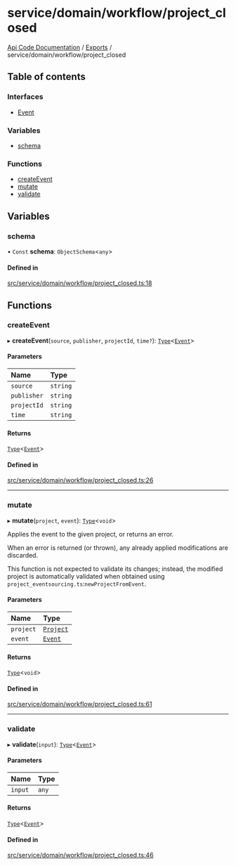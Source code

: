 # service/domain/workflow/project\_closed
 
[Api Code Documentation](../README.md) / [Exports](../modules.md) / service/domain/workflow/project\_closed

## Table of contents

### Interfaces

- [Event](../interfaces/service_domain_workflow_project_closed.Event.md)

### Variables

- [schema](service_domain_workflow_project_closed.md#schema)

### Functions

- [createEvent](service_domain_workflow_project_closed.md#createevent)
- [mutate](service_domain_workflow_project_closed.md#mutate)
- [validate](service_domain_workflow_project_closed.md#validate)

## Variables

### schema

• `Const` **schema**: `ObjectSchema`<`any`\>

#### Defined in

[src/service/domain/workflow/project_closed.ts:18](https://github.com/openkfw/TruBudget/blob/4d7fd4be/api/src/service/domain/workflow/project_closed.ts#L18)

## Functions

### createEvent

▸ **createEvent**(`source`, `publisher`, `projectId`, `time?`): [`Type`](result.md#type)<[`Event`](../interfaces/service_domain_workflow_project_closed.Event.md)\>

#### Parameters

| Name | Type |
| :------ | :------ |
| `source` | `string` |
| `publisher` | `string` |
| `projectId` | `string` |
| `time` | `string` |

#### Returns

[`Type`](result.md#type)<[`Event`](../interfaces/service_domain_workflow_project_closed.Event.md)\>

#### Defined in

[src/service/domain/workflow/project_closed.ts:26](https://github.com/openkfw/TruBudget/blob/4d7fd4be/api/src/service/domain/workflow/project_closed.ts#L26)

___

### mutate

▸ **mutate**(`project`, `event`): [`Type`](result.md#type)<`void`\>

Applies the event to the given project, or returns an error.

When an error is returned (or thrown), any already applied modifications are
discarded.

This function is not expected to validate its changes; instead, the modified project
is automatically validated when obtained using
`project_eventsourcing.ts`:`newProjectFromEvent`.

#### Parameters

| Name | Type |
| :------ | :------ |
| `project` | [`Project`](../interfaces/service_domain_workflow_project.Project.md) |
| `event` | [`Event`](../interfaces/service_domain_workflow_project_closed.Event.md) |

#### Returns

[`Type`](result.md#type)<`void`\>

#### Defined in

[src/service/domain/workflow/project_closed.ts:61](https://github.com/openkfw/TruBudget/blob/4d7fd4be/api/src/service/domain/workflow/project_closed.ts#L61)

___

### validate

▸ **validate**(`input`): [`Type`](result.md#type)<[`Event`](../interfaces/service_domain_workflow_project_closed.Event.md)\>

#### Parameters

| Name | Type |
| :------ | :------ |
| `input` | `any` |

#### Returns

[`Type`](result.md#type)<[`Event`](../interfaces/service_domain_workflow_project_closed.Event.md)\>

#### Defined in

[src/service/domain/workflow/project_closed.ts:46](https://github.com/openkfw/TruBudget/blob/4d7fd4be/api/src/service/domain/workflow/project_closed.ts#L46)
